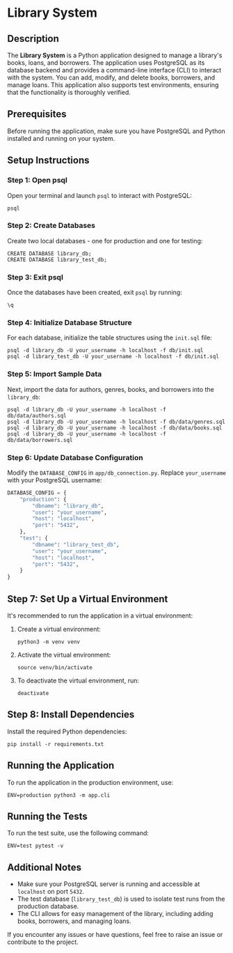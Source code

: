 # Library System

## Description
The **Library System** is a Python application designed to manage a library's books, loans, and borrowers. The application uses PostgreSQL as its database backend and provides a command-line interface (CLI) to interact with the system. You can add, modify, and delete books, borrowers, and manage loans. This application also supports test environments, ensuring that the functionality is thoroughly verified.

## Prerequisites
Before running the application, make sure you have PostgreSQL and Python installed and running on your system.

## Setup Instructions

### Step 1: Open psql
Open your terminal and launch `psql` to interact with PostgreSQL:
```
psql
```

### Step 2: Create Databases
Create two local databases - one for production and one for testing:
```
CREATE DATABASE library_db;
CREATE DATABASE library_test_db;
```

### Step 3: Exit psql
Once the databases have been created, exit `psql` by running:
```
\q
```

### Step 4: Initialize Database Structure
For each database, initialize the table structures using the `init.sql` file:
```
psql -d library_db -U your_username -h localhost -f db/init.sql
psql -d library_test_db -U your_username -h localhost -f db/init.sql
```

### Step 5: Import Sample Data
Next, import the data for authors, genres, books, and borrowers into the `library_db`:
```
psql -d library_db -U your_username -h localhost -f db/data/authors.sql
psql -d library_db -U your_username -h localhost -f db/data/genres.sql
psql -d library_db -U your_username -h localhost -f db/data/books.sql
psql -d library_db -U your_username -h localhost -f db/data/borrowers.sql
```


### Step 6: Update Database Configuration
Modify the `DATABASE_CONFIG` in `app/db_connection.py`. Replace `your_username` with your PostgreSQL username:
```python
DATABASE_CONFIG = {
    "production": {
        "dbname": "library_db",
        "user": "your_username",
        "host": "localhost",
        "port": "5432",
    },
    "test": {
        "dbname": "library_test_db",
        "user": "your_username",
        "host": "localhost",
        "port": "5432",
    }
}
```

## Step 7: Set Up a Virtual Environment
It's recommended to run the application in a virtual environment:

1. Create a virtual environment:
   ```
   python3 -m venv venv
   ```

2. Activate the virtual environment:
   ```
   source venv/bin/activate
   ```

3. To deactivate the virtual environment, run:
   ```
   deactivate
   ```

## Step 8: Install Dependencies
Install the required Python dependencies:
```
pip install -r requirements.txt
```

## Running the Application
To run the application in the production environment, use:
```
ENV=production python3 -m app.cli
```

## Running the Tests
To run the test suite, use the following command:
```
ENV=test pytest -v
```

## Additional Notes
- Make sure your PostgreSQL server is running and accessible at `localhost` on port `5432`.
- The test database (`library_test_db`) is used to isolate test runs from the production database.
- The CLI allows for easy management of the library, including adding books, borrowers, and managing loans.


If you encounter any issues or have questions, feel free to raise an issue or contribute to the project.